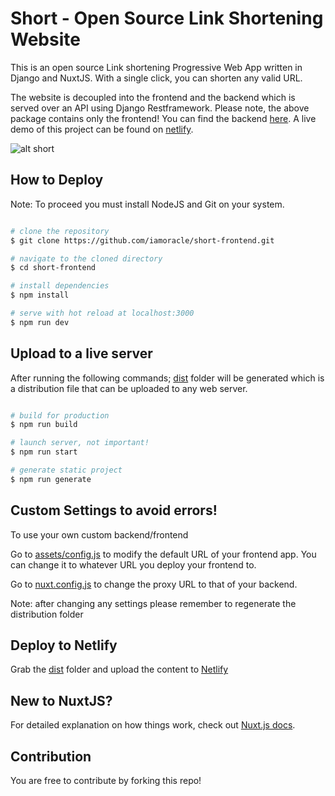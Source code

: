 # Short - Open Source Link Shortening Website

This is an open source Link shortening Progressive Web App written in Django and NuxtJS. With a single click, you can shorten any valid URL.

The website is decoupled into the frontend and the backend which is served over an API using Django Restframework. Please note, the above package contains only the frontend! You can find the backend [here](https://github.com/iamoracle/short). A live demo of this project can be found on [netlify](https://angry-noyce-464939.netlify.app/).

![alt short](https://i.ibb.co/brc1JPY/short.png)

## How to Deploy

Note: To proceed you must install NodeJS and Git on your system.

```bash

# clone the repository
$ git clone https://github.com/iamoracle/short-frontend.git

# navigate to the cloned directory
$ cd short-frontend

# install dependencies
$ npm install

# serve with hot reload at localhost:3000
$ npm run dev


```

## Upload to a live server

After running the following commands; [dist](dist) folder will be generated which is a distribution file that can be uploaded to any web server.

```bash

# build for production
$ npm run build

# launch server, not important!
$ npm run start

# generate static project
$ npm run generate
```

## Custom Settings to avoid errors!

To use your own custom backend/frontend

Go to [assets/config.js](assets/config.js) to modify the default URL of your frontend app. You can change it to whatever URL you deploy your frontend to.

Go to [nuxt.config.js](nuxt.config.js) to change the proxy URL to that of your backend.

Note: after changing any settings please remember to regenerate the distribution folder

## Deploy to Netlify

Grab the [dist](dist) folder and upload the content to [Netlify](https://app.netlify.com/drop)


## New to NuxtJS?

For detailed explanation on how things work, check out [Nuxt.js docs](https://nuxtjs.org).

## Contribution

You are free to contribute by forking this repo!
